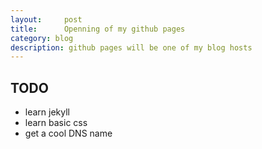 ```yaml
---
layout:     post
title:      Openning of my github pages
category: blog
description: github pages will be one of my blog hosts
---
```


## TODO

- learn jekyll
- learn basic css
- get a cool DNS name

